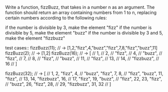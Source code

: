 Write a function, fizzBuzz, that takes in a number n as an argument. The function should return an array containing numbers from 1 to n, replacing certain numbers according to the following rules:

if the number is divisible by 3, make the element "fizz"
if the number is divisible by 5, make the element "buzz"
if the number is divisible by 3 and 5, make the element "fizzbuzz"

test cases::
fizzBuzz(11); // -> [1,2,"fizz",4,"buzz","fizz",7,8,"fizz","buzz",11]
fizzBuzz(2); // -> [1,2]
fizzBuzz(16); // -> [
//   1,
//   2,
//   "fizz",
//   4,
//   "buzz",
//   "fizz",
//   7,
//   8,
//   "fizz",
//   "buzz",
//   11,
//   "fizz",
//   13,
//   14,
//   "fizzbuzz",
//   16
// ]

fizzBuzz(32); // -> [
//   1,      2,          "fizz",     4, 
//   "buzz", "fizz",     7,          8, 
//   "fizz", "buzz",     11,         "fizz", 
//   13,     14,         "fizzbuzz", 16, 
//   17,     "fizz",     19,         "buzz", 
//   "fizz", 22,         23,         "fizz", 
//   "buzz", 26,         "fizz",     28, 
//   29,     "fizzbuzz", 31,         32 
// ] 